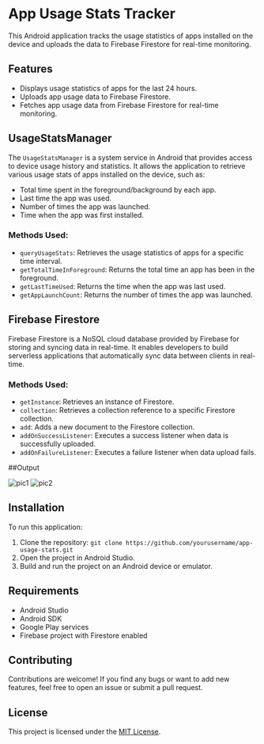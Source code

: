 # App Usage Stats Tracker

This Android application tracks the usage statistics of apps installed on the device and uploads the data to Firebase Firestore for real-time monitoring.

## Features

- Displays usage statistics of apps for the last 24 hours.
- Uploads app usage data to Firebase Firestore.
- Fetches app usage data from Firebase Firestore for real-time monitoring.

## UsageStatsManager

The `UsageStatsManager` is a system service in Android that provides access to device usage history and statistics. It allows the application to retrieve various usage stats of apps installed on the device, such as:

- Total time spent in the foreground/background by each app.
- Last time the app was used.
- Number of times the app was launched.
- Time when the app was first installed.

### Methods Used:
- `queryUsageStats`: Retrieves the usage statistics of apps for a specific time interval.
- `getTotalTimeInForeground`: Returns the total time an app has been in the foreground.
- `getLastTimeUsed`: Returns the time when the app was last used.
- `getAppLaunchCount`: Returns the number of times the app was launched.

## Firebase Firestore

Firebase Firestore is a NoSQL cloud database provided by Firebase for storing and syncing data in real-time. It enables developers to build serverless applications that automatically sync data between clients in real-time.

### Methods Used:
- `getInstance`: Retrieves an instance of Firestore.
- `collection`: Retrieves a collection reference to a specific Firestore collection.
- `add`: Adds a new document to the Firestore collection.
- `addOnSuccessListener`: Executes a success listener when data is successfully uploaded.
- `addOnFailureListener`: Executes a failure listener when data upload fails.

##Output
 
![pic1](https://github.com/vikassyadav/UsageStatsManger/assets/124931244/74efdfb0-7ced-4a26-abe2-557c2133711c)
![pic2](https://github.com/vikassyadav/UsageStatsManger/assets/124931244/6b120a19-0c5f-4814-863b-293d5f85e41c)


## Installation

To run this application:

1. Clone the repository: `git clone https://github.com/yourusername/app-usage-stats.git`
2. Open the project in Android Studio.
3. Build and run the project on an Android device or emulator.

## Requirements

- Android Studio
- Android SDK
- Google Play services
- Firebase project with Firestore enabled

## Contributing

Contributions are welcome! If you find any bugs or want to add new features, feel free to open an issue or submit a pull request.

## License

This project is licensed under the [MIT License](LICENSE).
